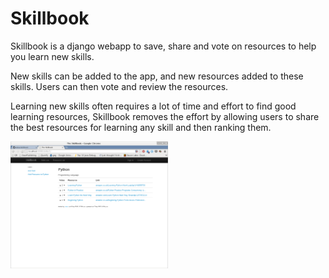 Skillbook
=========

Skillbook is a django webapp to save, share and vote on resources to help you learn new skills.

New skills can be added to the app, and new resources added to these skills. Users can then vote 
and review the resources. 

Learning new skills often requires a lot of time and effort to find good learning resources, Skillbook
removes the effort by allowing users to share the best resources for learning any skill and then ranking them.

<img src="screenshots/skillbook-screenshot.png" height="50%" width="50%" alt="skillbook screenshot"/>
